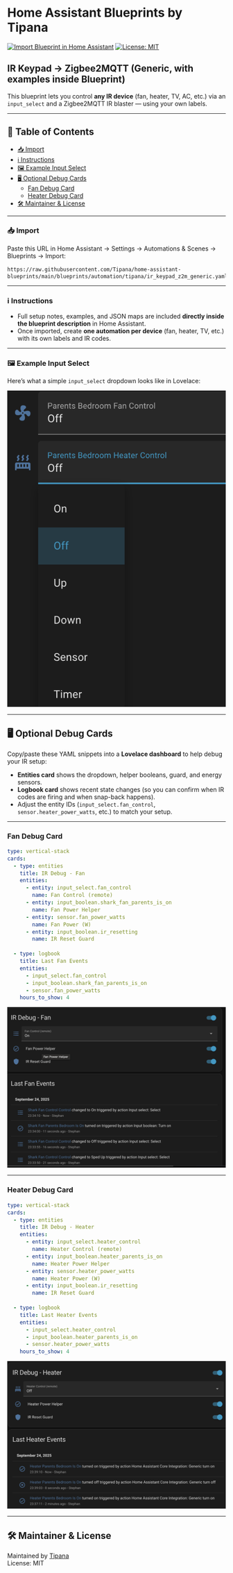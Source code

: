 # Home Assistant Blueprints by Tipana

[![Import Blueprint in Home Assistant](https://img.shields.io/badge/Import%20in-Home%20Assistant-41BDF5?logo=home-assistant&logoColor=white)](https://raw.githubusercontent.com/Tipana/home-assistant-blueprints/main/blueprints/automation/tipana/ir_keypad_z2m_generic.yaml)
[![License: MIT](https://img.shields.io/badge/License-MIT-green.svg)](https://github.com/Tipana/home-assistant-blueprints/blob/main/LICENSE)

## IR Keypad → Zigbee2MQTT (Generic, with examples inside Blueprint)


This blueprint lets you control **any IR device** (fan, heater, TV, AC, etc.) via an `input_select` and a Zigbee2MQTT IR blaster — using your own labels.

---

## 📑 Table of Contents
- [📥 Import](#-import)
- [ℹ️ Instructions](#ℹ️-instructions)
- [🖼 Example Input Select](#-example-input-select)
- [🖥 Optional Debug Cards](#-optional-debug-cards)
  - [Fan Debug Card](#fan-debug-card)
  - [Heater Debug Card](#heater-debug-card)
- [🛠 Maintainer & License](#-maintainer--license)

---

### 📥 Import
Paste this URL in Home Assistant → Settings → Automations & Scenes → Blueprints → Import:

```
https://raw.githubusercontent.com/Tipana/home-assistant-blueprints/main/blueprints/automation/tipana/ir_keypad_z2m_generic.yaml
```

---

### ℹ️ Instructions
- Full setup notes, examples, and JSON maps are included **directly inside the blueprint description** in Home Assistant.
- Once imported, create **one automation per device** (fan, heater, TV, etc.) with its own labels and IR codes.

---

### 🖼 Example Input Select
Here’s what a simple `input_select` dropdown looks like in Lovelace:

![Example Input Select](https://raw.githubusercontent.com/Tipana/home-assistant-blueprints/main/images/input_select_example.png)

---

## 🖥 Optional Debug Cards

Copy/paste these YAML snippets into a **Lovelace dashboard** to help debug your IR setup:

- **Entities card** shows the dropdown, helper booleans, guard, and energy sensors.  
- **Logbook card** shows recent state changes (so you can confirm when IR codes are firing and when snap-back happens).  
- Adjust the entity IDs (`input_select.fan_control`, `sensor.heater_power_watts`, etc.) to match your setup.  

---

### Fan Debug Card

```yaml
type: vertical-stack
cards:
  - type: entities
    title: IR Debug - Fan
    entities:
      - entity: input_select.fan_control
        name: Fan Control (remote)
      - entity: input_boolean.shark_fan_parents_is_on
        name: Fan Power Helper
      - entity: sensor.fan_power_watts
        name: Fan Power (W)
      - entity: input_boolean.ir_resetting
        name: IR Reset Guard

  - type: logbook
    title: Last Fan Events
    entities:
      - input_select.fan_control
      - input_boolean.shark_fan_parents_is_on
      - sensor.fan_power_watts
    hours_to_show: 4
```

 
![Fan Debug Card](https://raw.githubusercontent.com/Tipana/home-assistant-blueprints/main/images/fan_debug_card.png)

---

### Heater Debug Card

```yaml
type: vertical-stack
cards:
  - type: entities
    title: IR Debug - Heater
    entities:
      - entity: input_select.heater_control
        name: Heater Control (remote)
      - entity: input_boolean.heater_parents_is_on
        name: Heater Power Helper
      - entity: sensor.heater_power_watts
        name: Heater Power (W)
      - entity: input_boolean.ir_resetting
        name: IR Reset Guard

  - type: logbook
    title: Last Heater Events
    entities:
      - input_select.heater_control
      - input_boolean.heater_parents_is_on
      - sensor.heater_power_watts
    hours_to_show: 4
```


![Heater Debug Card](https://raw.githubusercontent.com/Tipana/home-assistant-blueprints/main/images/heater_debug_card.png)

---

## 🛠 Maintainer & License
Maintained by [Tipana](https://github.com/Tipana)  
License: MIT
